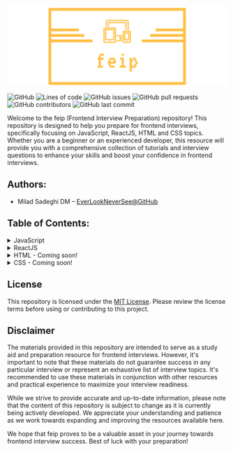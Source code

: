 ![logo](logo.png)


![GitHub](https://img.shields.io/github/license/EverLookNeverSee/feip)
![Lines of code](https://img.shields.io/tokei/lines/github/EverLookNeverSee/feip)
![GitHub issues](https://img.shields.io/github/issues-raw/EverLookNeverSee/feip)
![GitHub pull requests](https://img.shields.io/github/issues-pr-raw/EverLookNeverSee/feip)
![GitHub contributors](https://img.shields.io/github/contributors/EverLookNeverSee/feip)
![GitHub last commit](https://img.shields.io/github/last-commit/EverLookNeverSee/feip)


Welcome to the feip (Frontend Interview Preparation) repository! This repository is designed
to help you prepare for frontend interviews, specifically focusing on JavaScript, ReactJS, HTML
and CSS topics. Whether you are a beginner or an experienced developer, this resource will provide
you with a comprehensive collection of tutorials and interview questions to enhance your skills
and boost your confidence in frontend interviews.

## Authors:
* Milad Sadeghi DM – [EverLookNeverSee@GitHub](https://github.com/EverLookNeverSee)

## Table of Contents:
<details>
<summary>JavaScript</summary>

* [Fundamentals](JavaScript/01-fundamentals.md)
* [Arrays](JavaScript/02-arrays.md)
</details>

<details>
<summary>ReactJS</summary>

* [Basics](ReactJS/01-Basics.md)
* [Props](ReactJS/02-Props.md)
* [Components](ReactJS/03-Components.md)
* [Arrays and Lists](ReactJS/04-ArraysLists.md)
* [Best Practices](ReactJS/05-BestPractices.md)
* [Conditional Rendering](ReactJS/06-ConditionalRendering.md)
* [State](ReactJS/07-State.md)
* [State vs. Props](ReactJS/08-StateProps.md)
* [Performance](ReactJS/09-Performance.md)
* [Advanced Concepts](ReactJS/10-AdvancedConcepts.md)
* [Advanced](ReactJS/11-Advanced.md)
* [Refs](ReactJS/12-Refs.md)
* [Forms](ReactJS/13-Forms.md)
* [Events](ReactJS/14-Events.md)
</details>


<details>
<summary>HTML - Coming soon!</summary>
</details>

<details>
<summary>CSS - Coming soon!</summary>
</details>


## License
This repository is licensed under the [MIT License](LICENSE). Please review the license terms before
using or contributing to this project.

## Disclaimer
The materials provided in this repository are intended to serve as a study aid and preparation resource
for frontend interviews. However, it's important to note that these materials do not guarantee success
in any particular interview or represent an exhaustive list of interview topics. It's recommended to use
these materials in conjunction with other resources and practical experience to maximize your interview
readiness.

While we strive to provide accurate and up-to-date information, please note that the content of this
repository is subject to change as it is currently being actively developed. We appreciate your
understanding and patience as we work towards expanding and improving the resources available here.

We hope that feip proves to be a valuable asset in your journey towards frontend interview success. Best
of luck with your preparation!